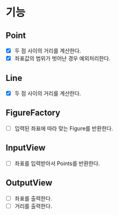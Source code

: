 # 기능
## Point
- [x] 두 점 사이의 거리를 계산한다.
- [x] 좌표값의 범위가 벗어난 경우 예외처리한다.

## Line
- [x] 두 점 사이의 거리를 계산한다.

## FigureFactory
- [ ] 입력된 좌표에 따라 맞는 Figure를 반환한다.

## InputView
- [ ] 좌표를 입력받아서 Points를 반환한다.

## OutputView
- [ ] 좌표를 출력한다.
- [ ] 거리를 출력한다.